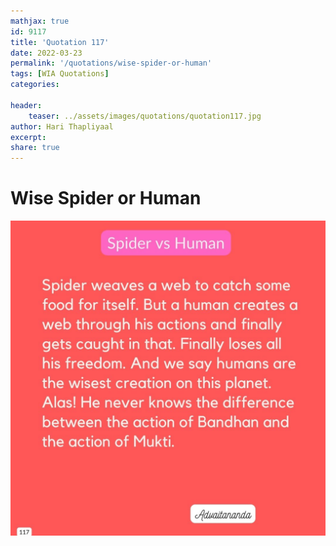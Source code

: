 ```yaml
---
mathjax: true
id: 9117
title: 'Quotation 117'
date: 2022-03-23
permalink: '/quotations/wise-spider-or-human'
tags: [WIA Quotations] 
categories: 

header:
    teaser: ../assets/images/quotations/quotation117.jpg
author: Hari Thapliyaal 
excerpt:
share: true 
---
```


# Wise Spider or Human

![Wise Spider or Human](../assets/images/quotations/quotation117.jpg)
